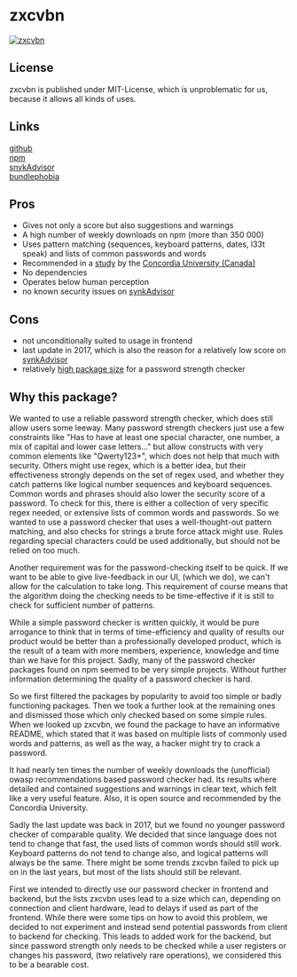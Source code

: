 # zxcvbn

[![zxcvbn](https://snyk.io/advisor/npm-package/zxcvbn/badge.svg)](https://snyk.io/advisor/npm-package/zxcvbn)

## License
zxcvbn is published under MIT-License, which is unproblematic for us, because it allows all kinds of uses. 

## Links
[github](https://github.com/dropbox/zxcvbn#usage)<br>
[npm](https://www.npmjs.com/package/zxcvbn)<br>
[snykAdvisor](https://snyk.io/advisor/npm-package/zxcvbn)<br>
[bundlephobia](https://bundlephobia.com/package/zxcvbn@4.4.2)

## Pros
* Gives not only a score but also suggestions and warnings
* A high number of weekly downloads on npm (more than 350 000)
* Uses pattern matching (sequences, keyboard patterns, dates, l33t speak) and lists of common passwords and words
* Recommended in a [study](http://users.encs.concordia.ca/~mmannan/publications/password-meters-tissec.pdf) by the [Concordia University (Canada)](https://www.concordia.ca/cunews/main/stories/2015/03/25/does-your-password-pass-muster.html)
* No dependencies
* Operates below human perception
* no known security issues on [synkAdvisor](https://snyk.io/advisor/npm-package/zxcvbn)
## Cons
* not unconditionally suited to usage in frontend
* last update in 2017, which is also the reason for a relatively low score on [synkAdvisor](https://snyk.io/advisor/npm-package/zxcvbn)
* relatively [high package size](https://bundlephobia.com/package/zxcvbn@4.4.2) for a password strength checker

## Why this package?

We wanted to use a reliable password strength checker, which does still allow users some leeway.
Many password strength checkers just use a few constraints like "Has to have at least one special character, one number, a mix of capital and lower case letters..."
but allow constructs with very common elements like "Qwerty123+", which does not help that much with security.
Others might use regex, which is a better idea, but their effectiveness strongly depends on the set of regex used, and whether they catch patterns like logical number sequences and keyboard sequences.
Common words and phrases should also lower the security score of a password. To check for this, there is either a collection of very specific regex needed, or extensive lists of common words and passwords.
So we wanted to use a password checker that uses a well-thought-out pattern matching, and also checks for strings a brute force attack might use.
Rules regarding special characters could be used additionally, but should not be relied on too much.

Another requirement was for the password-checking itself to be quick. If we want to be able to give live-feedback in our UI, 
(which we do), we can't allow for the calculation to take long.
This requirement of course means that the algorithm doing the checking needs to be time-effective if it is still to check for sufficient number of patterns.

While a simple password checker is written quickly, it would be pure arrogance to think that in terms of time-efficiency and quality of results our product would be better than a professionally developed product, which is the result of a team with more members, experience, knowledge and time than we have for this project.
Sadly, many of the password checker packages found on npm seemed to be very simple projects. Without further information determining the quality of a password checker is hard.

So we first filtered the packages by popularity to avoid too simple or badly functioning packages.
Then we took a further look at the remaining ones and dismissed those which only checked based on some simple rules.
When we looked up zxcvbn, we found the package to have an informative README, which stated that it was based on multiple lists of commonly used words and patterns, as well as the way, a hacker might try to crack a password.

It had nearly ten times the number of weekly downloads the (unofficial) owasp recommendations based password checker had.
Its results where detailed and contained suggestions and warnings in clear text, which felt like a very useful feature.
Also, it is open source and recommended by the Concordia University.

Sadly the last update was back in 2017, but we found no younger password checker of comparable quality. 
We decided that since language does not tend to change that fast, the used lists of common words should still work.
Keyboard patterns do not tend to change also, and logical patterns will always be the same. 
There might be some trends zxcvbn failed to pick up on in the last years, but most of the lists should still be relevant.

First we intended to directly use our password checker in frontend and backend, but the lists zxcvbn uses lead to a size which can, 
depending on connection and client hardware, lead to delays if used as part of the frontend. 
While there were some tips on how to avoid this problem, we decided to not experiment and instead send potential passwords from client to backend for checking.
This leads to added work for the backend, but since password strength only needs to be checked while a user registers or changes his password, (two relatively rare operations),
we considered this to be a bearable cost.